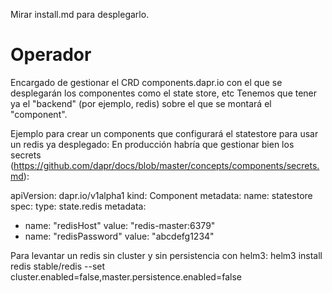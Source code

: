 Mirar install.md para desplegarlo.

# Operador
Encargado de gestionar el CRD components.dapr.io con el que se desplegarán los componentes como el state store, etc
Tenemos que tener ya el "backend" (por ejemplo, redis) sobre el que se montará el "component".

Ejemplo para crear un components que configurará el statestore para usar un redis ya desplegado:
En producción habría que gestionar bien los secrets (https://github.com/dapr/docs/blob/master/concepts/components/secrets.md):

apiVersion: dapr.io/v1alpha1
kind: Component
metadata:
  name: statestore
spec:
  type: state.redis
  metadata:
  - name: "redisHost"
    value: "redis-master:6379"
  - name: "redisPassword"
    value: "abcdefg1234"

Para levantar un redis sin cluster y sin persistencia con helm3:
helm3 install redis stable/redis --set cluster.enabled=false,master.persistence.enabled=false
